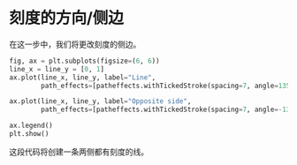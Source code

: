 # 刻度的方向/侧边

在这一步中，我们将更改刻度的侧边。

```python
fig, ax = plt.subplots(figsize=(6, 6))
line_x = line_y = [0, 1]
ax.plot(line_x, line_y, label="Line",
        path_effects=[patheffects.withTickedStroke(spacing=7, angle=135)])

ax.plot(line_x, line_y, label="Opposite side",
        path_effects=[patheffects.withTickedStroke(spacing=7, angle=-135)])

ax.legend()
plt.show()
```

这段代码将创建一条两侧都有刻度的线。
